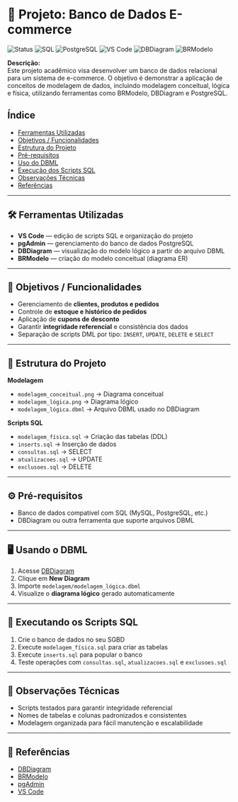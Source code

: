 
# 🛒 Projeto: Banco de Dados E-commerce

![Status](https://img.shields.io/badge/status-pronto-brightgreen)
![SQL](https://img.shields.io/badge/Linguagem-SQL-blue)
![PostgreSQL](https://img.shields.io/badge/DB-PostgreSQL-blue)
![VS Code](https://img.shields.io/badge/Editor-VS%20Code-blueviolet)
![DBDiagram](https://img.shields.io/badge/Modelagem-DBDiagram-orange)
![BRModelo](https://img.shields.io/badge/Modelagem-BRModelo-green)

**Descrição:**  
Este projeto acadêmico visa desenvolver um banco de dados relacional para um sistema de e-commerce. O objetivo é demonstrar a aplicação de conceitos de modelagem de dados, incluindo modelagem conceitual, lógica e física, utilizando ferramentas como BRModelo, DBDiagram e PostgreSQL.

## Índice
- [Ferramentas Utilizadas](#%F0%9F%9B%B0-ferramentas-utilizadas)
- [Objetivos / Funcionalidades](#%F0%9F%93%8C-objetivos--funcionalidades)
- [Estrutura do Projeto](#%F0%9F%93%82-estrutura-do-projeto)
- [Pré-requisitos](#%E2%9A%99%EF%B8%8F-pr%C3%A9-requisitos)
- [Uso do DBML](#%F0%9F%96%A5%EF%B8%8F-uso-do-dbml)
- [Execução dos Scripts SQL](#%F0%9F%9A%80-execu%C3%A7%C3%A3o-dos-scripts-sql)
- [Observações Técnicas](#%F0%9F%93%9D-observa%C3%A7%C3%B5es-t%C3%A9cnicas)
- [Referências](#%F0%9F%94%97-refer%C3%AAncias)


---

## 🛠️ Ferramentas Utilizadas
- **VS Code** — edição de scripts SQL e organização do projeto  
- **pgAdmin** — gerenciamento do banco de dados PostgreSQL  
- **DBDiagram** — visualização do modelo lógico a partir do arquivo DBML  
- **BRModelo** — criação do modelo conceitual (diagrama ER)  

---

## 📌 Objetivos / Funcionalidades
- Gerenciamento de **clientes, produtos e pedidos**  
- Controle de **estoque e histórico de pedidos**  
- Aplicação de **cupons de desconto**  
- Garantir **integridade referencial** e consistência dos dados  
- Separação de scripts DML por tipo: `INSERT`, `UPDATE`, `DELETE` e `SELECT`  

---

## 📂 Estrutura do Projeto

**Modelagem**  
- `modelagem_conceitual.png` → Diagrama conceitual  
- `modelagem_lógica.png` → Diagrama lógico  
- `modelagem_lógica.dbml` → Arquivo DBML usado no DBDiagram  

**Scripts SQL**  
- `modelagem_física.sql` → Criação das tabelas (DDL)  
- `inserts.sql` → Inserção de dados  
- `consultas.sql` → SELECT  
- `atualizacoes.sql` → UPDATE  
- `exclusoes.sql` → DELETE  

---

## ⚙️ Pré-requisitos
- Banco de dados compatível com SQL (MySQL, PostgreSQL, etc.)  
- DBDiagram ou outra ferramenta que suporte arquivos DBML  

---

## 🖥️ Usando o DBML
1. Acesse [DBDiagram](https://dbdiagram.io/)  
2. Clique em **New Diagram**  
3. Importe `modelagem/modelagem_lógica.dbml`  
4. Visualize o **diagrama lógico** gerado automaticamente  

---

## 🚀 Executando os Scripts SQL
1. Crie o banco de dados no seu SGBD  
2. Execute `modelagem_física.sql` para criar as tabelas  
3. Execute `inserts.sql` para popular o banco  
4. Teste operações com `consultas.sql`, `atualizacoes.sql` e `exclusoes.sql`  

---

## 📝 Observações Técnicas
- Scripts testados para garantir integridade referencial  
- Nomes de tabelas e colunas padronizados e consistentes  
- Modelagem organizada para fácil manutenção e escalabilidade  

---

## 🔗 Referências
- [DBDiagram](https://dbdiagram.io/)  
- [BRModelo](https://brmodelo.com.br/)  
- [pgAdmin](https://www.pgadmin.org/)  
- [VS Code](https://code.visualstudio.com/)
